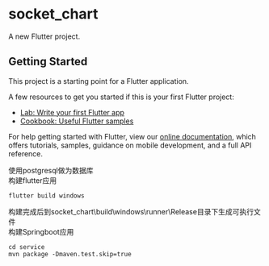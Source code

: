 # socket_chart

A new Flutter project.

## Getting Started

This project is a starting point for a Flutter application.

A few resources to get you started if this is your first Flutter project:

- [Lab: Write your first Flutter app](https://flutter.dev/docs/get-started/codelab)
- [Cookbook: Useful Flutter samples](https://flutter.dev/docs/cookbook)

For help getting started with Flutter, view our
[online documentation](https://flutter.dev/docs), which offers tutorials,
samples, guidance on mobile development, and a full API reference.


使用postgresql做为数据库\
构建flutter应用
```
flutter build windows
```
构建完成后到socket_chart\build\windows\runner\Release目录下生成可执行文件\
构建Springboot应用
```
cd service
mvn package -Dmaven.test.skip=true
```